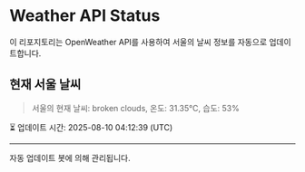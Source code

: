 
# Weather API Status

이 리포지토리는 OpenWeather API를 사용하여 서울의 날씨 정보를 자동으로 업데이트합니다.

## 현재 서울 날씨
> 서울의 현재 날씨: broken clouds, 온도: 31.35°C, 습도: 53%

⏳ 업데이트 시간: 2025-08-10 04:12:39 (UTC)

---
자동 업데이트 봇에 의해 관리됩니다.
